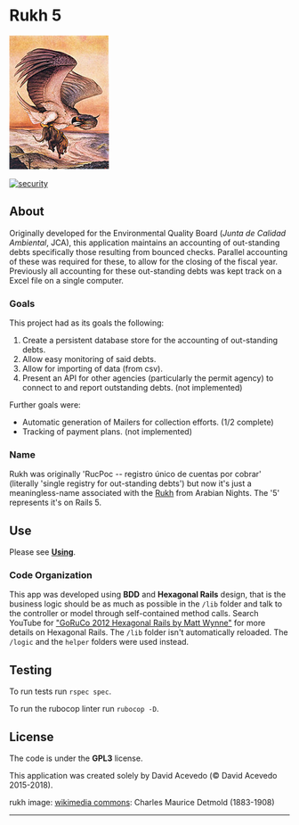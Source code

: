 Rukh 5
======

![Rukh](app/assets/images/179px-Edward_Julius_Detmold49.jpg)

[![security](https://hakiri.io/github/rebelwarrior/rukh5/master.svg)](https://hakiri.io/github/rebelwarrior/rukh5/master)

## About
Originally developed for the Environmental Quality Board (_Junta de Calidad Ambiental_, JCA), this application maintains an accounting of out-standing debts specifically those resulting from bounced checks. Parallel accounting of these was required for these, to allow for the closing of the fiscal year. Previously all accounting for these out-standing debts was kept track on a Excel file on a single computer. 

### Goals
This project had as its goals the following:

1. Create a persistent database store for the accounting of out-standing debts.
2. Allow easy monitoring of said debts.
3. Allow for importing of data (from csv).
4. Present an API for other agencies (particularly the permit agency) to connect to and report outstanding debts. (not implemented)

Further goals were:
- Automatic generation of Mailers for collection efforts. (1/2 complete)
- Tracking of payment plans. (not implemented)

### Name
Rukh was originally 'RucPoc -- registro único de cuentas por cobrar' (literally 'single registry for out-standing debts') but now it's just a meaningless-name associated with the [Rukh](http://en.wikipedia.org/wiki/Roc_(mythology)) from Arabian Nights. The '5' represents it's on Rails 5. 


## Use
Please see [__Using__](app/views/static_pages/_using.en.md).

### Code Organization
This app was developed using **BDD** and **Hexagonal Rails** design, that is the business logic should be as much as possible in the `/lib` folder and talk to the controller or model through self-contained method calls. Search YouTube for ["GoRuCo 2012 Hexagonal Rails by Matt Wynne"](https://youtu.be/CGN4RFkhH2M) for more details on Hexagonal Rails.
The `/lib` folder isn't automatically reloaded. The `/logic` and the `helper` folders were used instead. 

## Testing
To run tests run `rspec spec`.

To run the rubocop linter run `rubocop -D`.

## License 
The code is under the __GPL3__ license. 

This application was created solely by David Acevedo (© David Acevedo 2015-2018).  

rukh image: [wikimedia commons](http://en.wikipedia.org/wiki/File:Edward_Julius_Detmold49.jpg): Charles Maurice Detmold (1883-1908)

---
